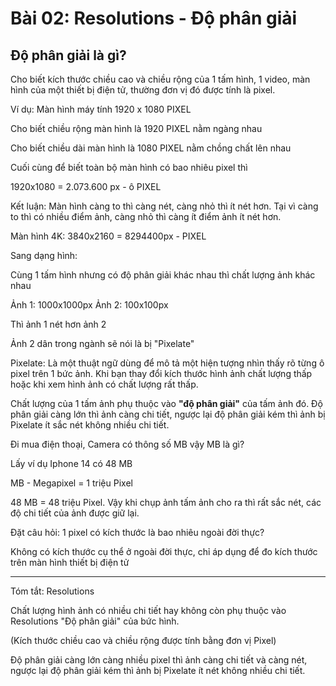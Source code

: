 # Bài 02: Resolutions - Độ phân giải

## Độ phân giải là gì?

Cho biết kích thước chiều cao và chiều rộng của 1 tấm hình, 1 video, màn hình của một thiết bị điện tử, thường đơn vị đó được tính là pixel.

Ví dụ: Màn hình máy tính 1920 x 1080 PIXEL

Cho biết chiều rộng màn hình là 1920 PIXEL nằm ngàng nhau

Cho biết chiều dài màn hình là 1080 PIXEL nằm chồng chất lên nhau

Cuối cùng để biết toàn bộ màn hình có bao nhiêu pixel thì

1920x1080 = 2.073.600 px - ô PIXEL

Kết luận: Màn hình càng to thì càng nét, càng nhỏ thì ít nét hơn. Tại vì càng to thì có nhiều điểm ảnh, càng nhỏ thì càng ít điểm ảnh ít nét hơn.

Màn hình 4K: 3840x2160 = 8294400px - PIXEL


Sang dạng hình:

Cùng 1 tấm hình nhưng có độ phân giải khác nhau thì chất lượng ảnh khác nhau

Ảnh 1: 1000x1000px
Ảnh 2: 100x100px

Thì ảnh 1 nét hơn ảnh 2

Ảnh 2 dân trong ngành sẽ nói là bị "Pixelate"

Pixelate: Là một thuật ngữ dùng để mô tả một hiện tượng nhìn thấy rõ từng ô pixel trên 1 bức ảnh. Khi bạn thay đổi kích thước hình ảnh chất lượng thấp hoặc khi xem hình ảnh có chất lượng rất thấp.


Chất lượng của 1 tấm ảnh phụ thuộc vào **"độ phân giải"** của tấm ảnh đó. Độ phân giải càng lớn thì ảnh càng chi tiết, ngược lại độ phân giải kém thì ảnh bị Pixelate ít sắc nét không nhiều chi tiết.


Đi mua điện thoại, Camera có thông số MB vậy MB là gì?

Lấy ví dụ Iphone 14 có 48 MB

MB - Megapixel = 1 triệu Pixel  

48 MB = 48 triệu Pixel. Vậy khi chụp ảnh tấm ảnh cho ra thì rất sắc nét, các độ chi tiết của ảnh được giữ lại.

Đặt câu hỏi: 1 pixel có kích thước là bao nhiêu ngoài đời thực?

Không có kích thước cụ thể ở ngoài đời thực, chỉ áp dụng để đo kích thước trên màn hình thiết bị điện tử

---

Tóm tắt: Resolutions

Chất lượng hình ảnh có nhiều chi tiết hay không còn phụ thuộc vào Resolutions "Độ phân giải" của bức hình.

(Kích thước chiều cao và chiều rộng được tính bằng đơn vị Pixel)

Độ phân giải càng lớn càng nhiều pixel thì ảnh càng chi tiết và càng nét, ngược lại độ phân giải kém thì ảnh bị Pixelate ít nét không nhiều chi tiết.








